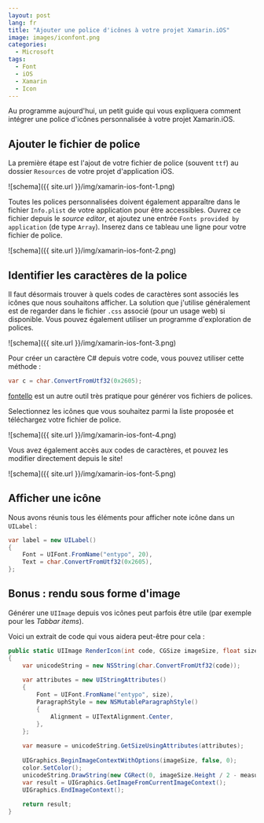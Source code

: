 ```yaml
---
layout: post
lang: fr
title: "Ajouter une police d'icônes à votre projet Xamarin.iOS"
image: images/iconfont.png
categories:
  - Microsoft
tags:
  - Font
  - iOS
  - Xamarin
  - Icon
---
```


Au programme aujourd'hui, un petit guide qui vous expliquera comment intégrer une police d'icônes personnalisée à votre projet Xamarin.iOS.

## Ajouter le fichier de police

La première étape est l'ajout de votre fichier de police (souvent `ttf`) au dossier `Resources` de votre projet d'application iOS.

![schema]({{ site.url }}/img/xamarin-ios-font-1.png)

Toutes les polices personnalisées doivent également apparaître dans le fichier `Info.plist` de votre application pour être accessibles. Ouvrez ce fichier depuis le *source editor*, et ajoutez une entrée `Fonts provided by application` (de type `Array`). Inserez dans ce tableau une ligne pour votre fichier de police.

![schema]({{ site.url }}/img/xamarin-ios-font-2.png)

## Identifier les caractères de la police

Il faut désormais trouver à quels codes de caractères sont associés les icônes que nous souhaitons afficher. La solution que j'utilise généralement est de regarder dans le fichier `.css` associé (pour un usage web) si disponible. Vous pouvez également utiliser un programme d'exploration de polices.

![schema]({{ site.url }}/img/xamarin-ios-font-3.png)

Pour créer un caractère C# depuis votre code, vous pouvez utiliser cette méthode :

```csharp
var c = char.ConvertFromUtf32(0x2605);
```

[fontello](http://fontello.com/) est un autre outil très pratique pour générer vos fichiers de polices.

Selectionnez les icônes que vous souhaitez parmi la liste proposée et téléchargez votre fichier de police.

![schema]({{ site.url }}/img/xamarin-ios-font-4.png)

Vous avez également accès aux codes de caractères, et pouvez les modifier directement depuis le site!

![schema]({{ site.url }}/img/xamarin-ios-font-5.png)

## Afficher une icône

Nous avons réunis tous les éléments pour afficher note icône dans un `UILabel` :

```csharp
var label = new UILabel()
{
    Font = UIFont.FromName("entypo", 20),
    Text = char.ConvertFromUtf32(0x2605),
};
```

## Bonus : rendu sous forme d'image

Générer une `UIImage` depuis vos icônes peut parfois être utile (par exemple pour les *Tabbar items*).

Voici un extrait de code qui vous aidera peut-être pour cela :

```csharp
public static UIImage RenderIcon(int code, CGSize imageSize, float size, UIColor color)
{
    var unicodeString = new NSString(char.ConvertFromUtf32(code));
    
    var attributes = new UIStringAttributes()
    {
        Font = UIFont.FromName("entypo", size),
        ParagraphStyle = new NSMutableParagraphStyle()
        {
            Alignment = UITextAlignment.Center,
        },
    };
    
    var measure = unicodeString.GetSizeUsingAttributes(attributes);
    
    UIGraphics.BeginImageContextWithOptions(imageSize, false, 0);
    color.SetColor();
    unicodeString.DrawString(new CGRect(0, imageSize.Height / 2 - measure.Height / 2, imageSize.Width, measure.Height), attributes);
    var result = UIGraphics.GetImageFromCurrentImageContext();
    UIGraphics.EndImageContext();  
    
    return result;
}
```